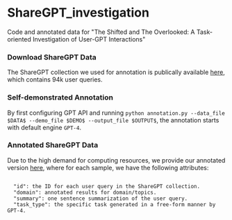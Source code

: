 # ShareGPT_investigation
Code and annotated data for "The Shifted and The Overlooked: A Task-oriented Investigation of User-GPT Interactions"

### Download ShareGPT Data
The ShareGPT collection we used for annotation is publically available [here](https://huggingface.co/datasets/anon8231489123/ShareGPT_Vicuna_unfiltered/blob/main/ShareGPT_V3_unfiltered_cleaned_split_no_imsorry.json), which contains 94k user queries.

### Self-demonstrated Annotation
By first configuring GPT API and running `python annotation.py --data_file $DATA$ --demo_file $DEMO$ --output_file $OUTPUT$`, the annotation starts with default engine `GPT-4`.

### Annotated ShareGPT Data
Due to the high demand for computing resources, we provide our annotated version [here](https://drive.google.com/file/d/1zAU3uWhNSN6NvMl85cmVi2mj-uvswE_O/view?usp=drive_link), where for each sample, we have the following attributes:

```

  "id": the ID for each user query in the ShareGPT collection.
  "domain": annotated results for domain/topics.
  "summary": one sentence summarization of the user query.
  "task_type": the specific task generated in a free-form manner by GPT-4.

```
